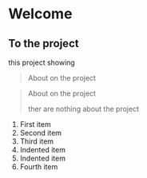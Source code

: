 # Welcome
## To the project
this project showing
> About on the project

> About on the project
>
> ther are nothing about the project

1. First item
2. Second item
3. Third item
1. Indented item
2. Indented item
4. Fourth item
